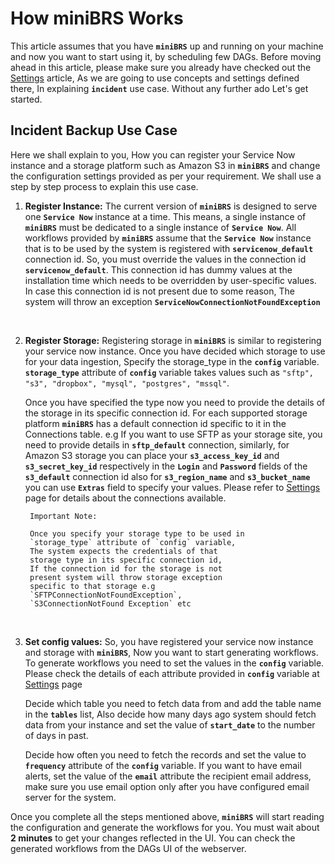 # How miniBRS Works

This article assumes that you have **`miniBRS`** up and running on your machine and now you want to start using it, by scheduling
few DAGs. Before moving ahead in this article, please make sure you already have checked out the [Settings](settings.md)
article, As we are going to use concepts and settings defined there, In explaining **`incident`** use case. Without any further ado
Let's get started.  

## Incident Backup Use Case

Here we shall explain to you, How you can register your Service Now instance and a storage platform such as Amazon S3 in **`miniBRS`** 
and change the configuration settings provided as per your requirement. We shall use a step by step process to explain this use case.

1. **Register Instance:** The current version of **`miniBRS`** is designed to serve one **`Service Now`** instance at a 
    time. This means, a single instance of **`miniBRS`** must be dedicated to a single instance of **`Service Now`**. All workflows provided by **`miniBRS`** assume that the **`Service Now`** instance that is to be used by the system is registered with **`servicenow_default`** connection id. So, you must override the values in the connection id 
    **`servicenow_default`**. This connection id has dummy values at the installation time which needs to be overridden by user-specific values. In case this connection id is not present due to some reason, The system will throw an exception
    **`ServiceNowConnectionNotFoundException`**
    
    <br/>
    
2. **Register Storage:** Registering storage in **`miniBRS`** is similar to registering your service now instance. 
    Once you have decided which storage to use for your data ingestion, Specify the storage_type in the **`config`** 
    variable. **`storage_type`** attribute of **`config`** variable takes values such as `"sftp", "s3", "dropbox", "mysql", "postgres", "mssql"`. 
    
    Once you have specified the type now you need to provide the details of the storage in its specific connection id.
    For each supported storage platform **`miniBRS`** has a default connection id specific to it in the Connections table. 
    e.g If you want to use SFTP as your storage site, you need to provide details in **`sftp_default`** connection, similarly,
    for Amazon S3 storage you can place your **`s3_access_key_id`** and **`s3_secret_key_id`** respectively in the **`Login`**
    and **`Password`** fields of the **`s3_default`** connection id also for **`s3_region_name`** and **`s3_bucket_name`**
    you can use **`Extras`** field to specify your values. Please refer to [Settings](settings.md#connections) page for
    details about the connections available.
    
        Important Note:
         
        Once you specify your storage type to be used in 
        `storage_type` attribute of `config` variable, 
        The system expects the credentials of that 
        storage type in its specific connection id, 
        If the connection id for the storage is not
        present system will throw storage exception 
        specific to that storage e.g 
        `SFTPConnectionNotFoundException`, 
        `S3ConnectionNotFound Exception` etc
    <br/>
      
3. **Set config values:** So, you have registered your service now instance and storage with **`miniBRS`**, Now you want to start generating workflows. To generate workflows you need to set the values in the **`config`** variable.
    Please check the details of each attribute provided in **`config`** variable at [Settings](settings.md#variables) page
    
    Decide which table you need to fetch data from and add the table name in the **`tables`** list, Also decide how many days ago system should fetch data from your instance and set the value of **`start_date`** to the number of days in past.
    
    Decide how often you need to fetch the records and set the value to **`frequency`** attribute of the **`config`** variable.
    If you want to have email alerts, set the value of the **`email`** attribute the recipient email address, make sure you use email option only after you have configured email server for the system.
    
    
Once you complete all the steps mentioned above, **`miniBRS`** will start reading the configuration and generate the workflows
for you. You must wait about **2 minutes** to get your changes reflected in the UI. You can check the generated workflows
from the DAGs UI of the webserver.

<br/>  
